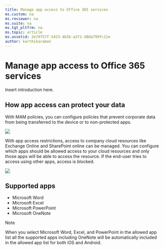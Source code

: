 ```yaml
---
title: Manage app access to Office 365 services
ms.custom: na
ms.reviewer: na
ms.suite: na
ms.tgt_pltfrm: na
ms.topic: article
ms.assetid: 2e7d757f-5423-4b2b-a371-d8da799fc11e
author: karthikaraman
---
```

# Manage app access to Office 365 services
Insert introduction here.

## How app access can protect your data
With MAM policies, you can configure policies that prevent corporate data from being transferred to the device or to non-protected apps.

![](/media/Apps_with_MAM_policies.png)

With app access restrictions, access to company cloud resources like Exchange Online and SharePoint online can be managed.  You can configure which apps should be allowed access to your cloud resources and only those apps will be able to access the resource. If the end-user tries to access using other apps, access is blocked.

![](/media/Apps_with_MAM_CA.png)
## Supported apps 

* Microsoft Word
* Microsoft Excel
* Microsoft PowerPoint
* Microsoft OneNote

>[!NOTE]
> When you select Microsoft Word, Excel, and PowerPoint in the allowed app list all the supported apps including OneNote will be automatically included in the allowed app list for both iOS and Android.

